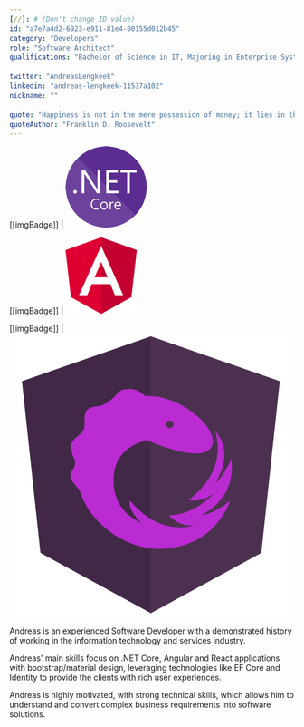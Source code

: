```yaml
---
[//]: # (Don't change ID value)
id: "a7e7a4d2-6923-e911-81e4-00155d012b45"
category: "Developers"
role: "Software Architect"
qualifications: "Bachelor of Science in IT, Majoring in Enterprise Systems Development"

twitter: "AndreasLengkeek"
linkedin: "andreas-lengkeek-11537a102"
nickname: ""

quote: "Happiness is not in the mere possession of money; it lies in the joy of achievement, in the thrill of creative effort."
quoteAuthor: "Franklin D. Roosevelt"
---
```


[[imgBadge]]
| ![dotnetcore.png](../badges/net-core-logo.png)

[[imgBadge]]
| ![angular.png](../badges/angular-logo.png)

[[imgBadge]]
| ![ngrx.jpg](../badges/ngrx.png)

Andreas is an experienced Software Developer with a demonstrated history of working in the information technology and services industry.

Andreas' main skills focus on .NET Core, Angular and React applications with bootstrap/material design, leveraging technologies like EF Core and Identity to provide the clients with rich user experiences.

Andreas is highly motivated, with strong technical skills, which allows him to understand and convert complex business requirements into software solutions.
